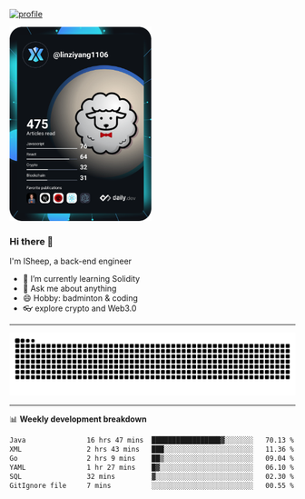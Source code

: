 [![profile](https://user-images.githubusercontent.com/54968314/208005045-e4b42f3b-833d-4242-bfcc-e764865553a2.svg)](https://www.calligrapher.ai/)

<a href="https://app.daily.dev/linziyang1106"><img src="/devcard.png" width="250" alt="ISheep's Dev Card"/></a>

### Hi there 🐏

I'm ISheep, a back-end engineer

- 🔭 I’m currently learning Solidity
- 💬 Ask me about anything
- 😄 Hobby: badminton & coding
- 👓 explore crypto and Web3.0

-------

![](https://raw.githubusercontent.com/ISheepp/ISheepp/output/github-contribution-grid-snake.svg)

-------

📊 **Weekly development breakdown**
<!--START_SECTION:waka-->

```text
Java               16 hrs 47 mins  █████████████████▓░░░░░░░   70.13 %
XML                2 hrs 43 mins   ███░░░░░░░░░░░░░░░░░░░░░░   11.36 %
Go                 2 hrs 9 mins    ██▒░░░░░░░░░░░░░░░░░░░░░░   09.04 %
YAML               1 hr 27 mins    █▓░░░░░░░░░░░░░░░░░░░░░░░   06.10 %
SQL                32 mins         ▓░░░░░░░░░░░░░░░░░░░░░░░░   02.30 %
GitIgnore file     7 mins          ░░░░░░░░░░░░░░░░░░░░░░░░░   00.55 %
```

<!--END_SECTION:waka-->
